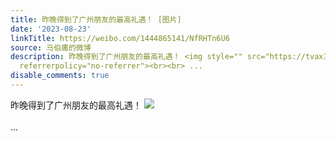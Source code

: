 ```yaml
---
title: 昨晚得到了广州朋友的最高礼遇！ [图片]
date: '2023-08-23'
linkTitle: https://weibo.com/1444865141/NfRHTn6U6
source: 马伯庸的微博
description: 昨晚得到了广州朋友的最高礼遇！ <img style="" src="https://tvax1.sinaimg.cn/large/001zMvqtgy1hh6d606e7mj62c0340kjl02.jpg"
  referrerpolicy="no-referrer"><br><br> ...
disable_comments: true
---
```

昨晚得到了广州朋友的最高礼遇！ <img style="" src="https://tvax1.sinaimg.cn/large/001zMvqtgy1hh6d606e7mj62c0340kjl02.jpg" referrerpolicy="no-referrer"><br><br> ...